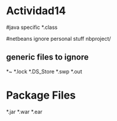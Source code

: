 # Actividad14
#java specific
*.class

#netbeans ignore personal stuff
nbproject/

## generic files to ignore
*~
*.lock
*.DS_Store
*.swp
*.out

# Package Files #
*.jar
*.war
*.ear
